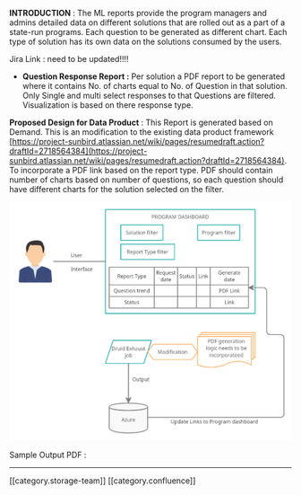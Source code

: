  **INTRODUCTION**  : The ML reports provide the program managers and admins detailed data on different solutions that are rolled out as a part of a state-run programs. Each question to be generated as different chart. Each type of solution has its own data on the solutions consumed by the users.

Jira Link : need to be updated!!!!


*  **Question Response Report :** Per solution a PDF report to be generated where it contains No. of charts equal to No. of Question in that solution. Only Single and multi select responses to that Questions are filtered. Visualization is  based on there response type.



 **Proposed Design for Data Product**  :  This Report is generated based on Demand. This is an modification to the existing data product framework [https://project-sunbird.atlassian.net/wiki/pages/resumedraft.action?draftId=2718564384](https://project-sunbird.atlassian.net/wiki/pages/resumedraft.action?draftId=2718564384). To incorporate a PDF link based on the report type. PDF should contain  number of charts based on number of questions, so each question should have different charts for the  solution selected on the filter.

![](images/storage/Question%20Response%20Trend.png)

Sample Output PDF : 







*****

[[category.storage-team]] 
[[category.confluence]] 
